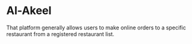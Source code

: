 # Al-Akeel
That platform generally allows users to make online orders to a specific restaurant from a registered restaurant list.
